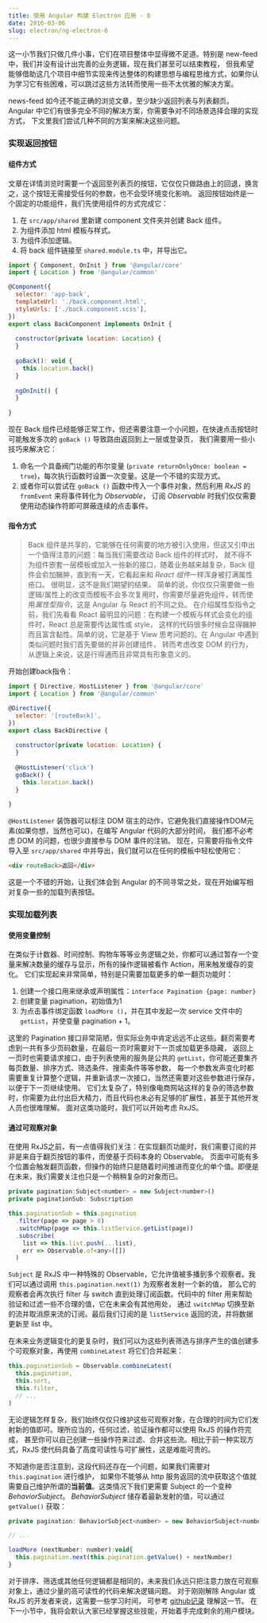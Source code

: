 ```yaml
---
title: 使用 Angular 构建 Electron 应用 - 6
date: 2016-03-06
slug: electron/ng-electron-6
---
```


这一小节我们只做几件小事，它们在项目整体中显得微不足道。特别是 new-feed 中，我们并没有设计出完善的业务逻辑，现在我们甚至可以结束教程，
但我希望能够借助这几个项目中细节实现来传达整体的构建思想与编程思维方式，如果你认为学习它有些困难，可以跳过这些方法转而使用一些不太优雅的解决方案。

news-feed 如今还不能正确的浏览文章，至少缺少返回列表与列表翻页。Angular 中它们有很多完全不同的解决方案，你需要争对不同场景选择合理的实现方式，
下文里我们尝试几种不同的方案来解决这些问题。

### 实现返回按钮
#### 组件方式
文章在详情浏览时需要一个返回至列表页的按钮，它仅仅只做路由上的回退，换言之，这个按钮无需接受任何的参数，也不会受环境变化影响。
返回按钮始终是一个固定的功能组件，我们先使用组件的方式完成它：  

1. 在 `src/app/shared` 里新建 component 文件夹并创建 Back 组件。
2. 为组件添加 html 模板与样式。
3. 为组件添加逻辑。
4. 将 back 组件链接至 `shared.module.ts` 中，并导出它。

```javascript 
import { Component, OnInit } from '@angular/core'
import { Location } from '@angular/common'

@Component({
  selector: 'app-back',
  templateUrl: './back.component.html',
  styleUrls: ['./back.component.scss'],
})
export class BackComponent implements OnInit {
  
  constructor(private location: Location) {
  }
  
  goBack(): void {
    this.location.back()
  }
  
  ngOnInit() {
  }
  
}

```
现在 Back 组件已经能够正常工作，但还需要注意一个小问题，在快速点击按钮时可能触发多次的 `goBack ()` 导致路由返回到上一层或登录页，
我们需要用一些小技巧来解决它：  

1. 命名一个具备阀门功能的布尔变量 (`private returnOnlyOnce: boolean = true`)，每次执行函数时设置一次变量。这是一个不错的实现方式。
2. 或者你可以尝试在 `goBack ()` 函数中传入一个事件对象，然后利用 *RxJS* 的 `fromEvent` 来将事件转化为 *Observable*，
订阅 *Observable* 时我们仅仅需要使用动态操作符即可屏蔽连续的点击事件。  

#### 指令方式
> Back 组件是共享的，它能够在任何需要的地方被引入使用，但这又引申出一个值得注意的问题：每当我们需要改动 Back 组件的样式时，
就不得不为组件嵌套一层模板或加入一些新的接口，随着业务越来越复杂，Back 组件会俞加臃肿，直到有一天，它看起来和 *React 组件*一样浑身被打满属性疮口。
很明显，这不是我们期望的结果。
简单的说，你仅仅只需要做一些逻辑/属性上的改变而模板不会多次复用时，你需要尽量避免组件，转而使用*属性型指令*，这是 Angular 与 React 的不同之处。
在介绍属性型指令之前，我们先看看 React 最明显的问题：在构建一个模板与样式会变化的组件时，React 总是需要传达属性或 style，
这样的代码很多时候会显得臃肿而且富含黏性。简单的说，它是基于 View 思考问题的。在 Angular 中遇到类似问题时我们首先要做的并非创建组件，
转而考虑改变 DOM 的行为，从逻辑上来说，这是行得通而且非常具有形象意义的。

开始创建back指令：
```javascript
import { Directive, HostListener } from '@angular/core'
import { Location } from '@angular/common'

@Directive({
  selector: '[routeBack]',
})
export class BackDirective {
  
  constructor(private location: Location) {
  }
  
  @HostListener('click')
  goBack() {
    this.location.back()
  }
  
}

```
`@HostListener` 装饰器可以标注 DOM 宿主的动作，它避免我们直接操作DOM元素(如果你想，当然也可以)，在编写 Angular 代码的大部分时间，
我们都不必考虑 DOM 的问题，也很少直接参与 DOM 事件的注销。
现在，只需要将指令文件导入至 `src/app/shared` 中并导出，我们就可以在任何的模板中轻松使用它：
```html
<div routeBack>返回</div>
```

这是一个不错的开始，让我们体会到 Angular 的不同寻常之处，现在开始编写相对复杂一些的加载列表按钮。

### 实现加载列表
#### 使用变量控制

在类似于计数器、时间控制、购物车等等业务逻辑之处，你都可以通过暂存一个变量来解决数量的缓存与显示，所有的操作逻辑被看作 Action，用来触发缓存的变化。
它们实现起来非常简单，特别是只需要加载更多的单一翻页功能时：  

1. 创建一个接口用来继承或声明属性：`interface Pagination {page: number}`
2. 创建变量 pagination，初始值为1
3. 为点击事件绑定函数 `loadMore ()`，并在其中发起一次 service 文件中的 `getList`，并使变量 pagination + 1。

这里的 Pagination 接口非常简陋，但实际业务中肯定远远不止这些。翻页需要考虑到一共有多少页码数量，在最后一页时需要对下一页或加载更多隐藏，
返回上一页时也需要请求接口，由于列表使用的服务是公共的 `getList`，你可能还要集齐每页数量、排序方式、筛选条件、搜索条件等等参数，
每一个参数发声变化时都需要重复计算整个逻辑，并重新请求一次接口，当然还需要对这些参数进行保存，以便于下一页继续使用。
它们太复杂了，特别像电商网站这样的复杂的筛选参数时，你需要为此付出巨大精力，而且代码也未必有足够的扩展性，甚至于其他开发人员也很难理解。
面对这类功能时，我们可以开始考虑 RxJS。

#### 通过可观察对象

在使用 RxJS之前，有一点值得我们关注：在实现翻页功能时，我们需要订阅的并非是来自于翻页按钮的事件，而使基于页码本身的 Observable。
页面中可能有多个位置会触发翻页函数，但操作的始终只是随着时间推进而变化的单个值。即便是在未来，我们需要关注也只是一个稍稍复杂的对象而已。
```javascript
private pagination:Subject<number> = new Subject<number>()
private paginationSub: Subscription

this.paginationSub = this.pagination
  .filter(page => page > 0)
  .switchMap(page => this.listService.getList(page))
  .subscribe(
    list => this.list.push(...list),
    err => Observable.of<any>([])
  )
```
`Subject` 是 RxJS 中一种特殊的 Observable，它允许值被多播到多个观察者。我们可以通过调用 `this.pagination.next(1)` 为观察者发射一个新的值，
那么它的观察者会再次执行 filter 与 switch 直到处理订阅函数。代码中的 filter 用来帮助验证和过滤一些不合理的值，它在未来会有其他用处，
通过 `switchMap` 切换至新的流并取消原来流的订阅。最后我们订阅的是 `listService` 返回的流，并将数据更新至 list 中。

在未来业务逻辑变化的更复杂时，我们可以为这些列表筛选与排序产生的值创建多个可观察对象，再使用 `combineLatest` 将它们合并起来：
```javascript
this.paginationSub = Observable.combineLatest(
  this.pagination,
  this.sort,
  this.filter,
  // ...
)
```
无论逻辑怎样复杂，我们始终仅仅只维护这些可观察对象，在合理的时间为它们发射新的值即可。理所应当的，任何过滤，验证操作都可以使用 RxJS 的操作符完成，
甚至你可以自己创建一些操作符来过滤、合并这些流。相比于前一种实现方式，RxJS 使代码具备了高度可读性与可扩展性，这是难能可贵的。

不知道你是否注意到，这段代码还存在一个问题，如果我们需要对 `this.pagination` 进行维护，
如果你不能够从 http 服务返回的流中获取这个值就需要自己维护所谓的**当前值**。这类情况下我们更需要 Subject 的一个变种 *BehaviorSubject*。
*BehaviorSubject* 储存着最新发射的值，可以通过 `getValue()` 获取：
```javascript
private pagination: BehaviorSubject<number> = new BehaviorSubject<number>(1)

// ...

loadMore (nextNumber: number):void{
  this.pagination.next(this.pagination.getValue() + nextNumber)
}
```  

对于排序、筛选或其他任何逻辑都是相同的，未来我们永远只把注意力放在可观察对象上，通过少量的高可读性的代码来解决逻辑问题。
对于刚刚解除 Angular 或 RxJS 的开发者来说，这需要一些学习时间，
可参考 [github记录](https://github.com/WittBulter/news-feed/tree/2b8039abd28a94192083678c5f7beeb04dede025) 理解这一节。
在下一小节中，我将会默认大家已经掌握这些技能，开始着手完成剩余的用户模块。
























